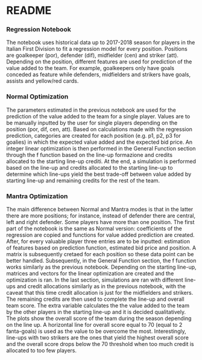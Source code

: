 # README

### Regression Notebook

The <Regression> notebook uses historical data up to 2017-2018 season for players in the Italian First Division to fit a regression 
model for every position. Positions are goalkeeper (por), defender (dif), midfielder (cen) and striker (att). Depending on the 
position, different features are used for prediction of the value added to the team. For example, goalkeepers only have goals conceded
as feature while defenders, midfielders and strikers have goals, assists and yellow/red cards. 

### Normal Optimization 

The parameters estimated in the previous notebook are used for the prediction of the value added to the team for a single player. 
Values are to be manually inputted by the user for single players depending on the position (por, dif, cen, att). Based on calculations
made with the regression prediction, categories are created for each position (e.g. p1, p2, p3 for goalies) in which the 
expected value added and the expected bid price. 
An integer linear optimization is then performed in the General Function section through the f function based on the line-up
formazione and credits allocated to the starting line-up crediti. 
At the end, a simulation is performed based on the line-up and credits allocated to the starting line-up to determine which 
line-ups yield the best trade-off between value added by starting line-up and remaining credits for the rest of the team.

### Mantra Optimization 

The main difference between Normal and Mantra modes is that in the latter there are more positions; for instance, instead of defender 
there are central, left and right defender. Some players have more than one position. 
The first part of the notebook is the same as Normal version: coefficients of the regression are copied and functions for value added
prediction are created. 
After, for every valuable player three entries are to be inputted: estimation of features based on prediction function, estimated bid 
price and position. A matrix is subsequently cretaed for each position so these data point can be better handled. 
Subsequently, in the General Function section, the f function works similarly as the previous notebook. Depending on the starting 
line-up, matrices and vectors for the linear optimization are created and the optimization is ran. 
In the last section, simulations are ran with different line-ups and credit allocations similarly as in the previous notebook, with 
the caveat that this time credit allocation is just for the midfielders and strikers. The remaining credits are then used to 
complete the line-up and overall team score. The extra variable calculates the the value added to the team by the other players in 
the starting line-up and it is decided qualitatively. 
The plots show the overall score of the team during the season depending on the line up. A horizontal line for overall score equal to 
70 (equal to 2 fanta-goals) is used as the value to be overcome the most. Interestingly, line-ups with two strikers are the ones that
yield the highest overall score and the overall score drops below the 70 threshold when too much credit is allocated to too few players. 
